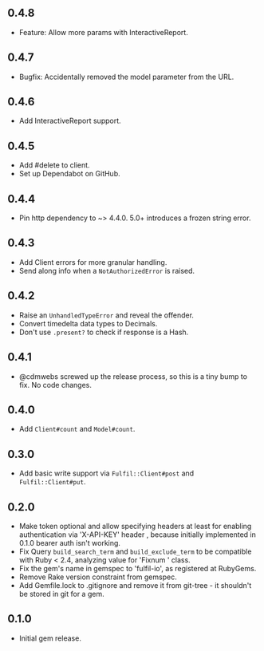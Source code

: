 ## 0.4.8

* Feature: Allow more params with InteractiveReport.

## 0.4.7

* Bugfix: Accidentally removed the model parameter from the URL.

## 0.4.6

* Add InteractiveReport support.

## 0.4.5

* Add #delete to client.
* Set up Dependabot on GitHub.

## 0.4.4

* Pin http dependency to ~> 4.4.0. 5.0+ introduces a frozen string error.

## 0.4.3

* Add Client errors for more granular handling.
* Send along info when a `NotAuthorizedError` is raised.

## 0.4.2

* Raise an `UnhandledTypeError` and reveal the offender.
* Convert timedelta data types to Decimals.
* Don't use `.present?` to check if response is a Hash.

## 0.4.1

* @cdmwebs screwed up the release process, so this is a tiny bump to fix. No
  code changes.

## 0.4.0

* Add `Client#count` and `Model#count`.

## 0.3.0

* Add basic write support via `Fulfil::Client#post` and `Fulfil::Client#put`.

## 0.2.0

* Make token optional and allow specifying headers at least for enabling
  authentication via 'X-API-KEY' header , because initially implemented in
  0.1.0 bearer auth isn't working.
* Fix Query `build_search_term` and `build_exclude_term` to be compatible with
  Ruby < 2.4, analyzing value for 'Fixnum ' class.
* Fix the gem's name in gemspec to 'fulfil-io', as registered at RubyGems.
* Remove Rake version constraint from gemspec.
* Add Gemfile.lock to .gitignore and remove it from git-tree - it shouldn't be
  stored in git for a gem.

## 0.1.0

* Initial gem release.

